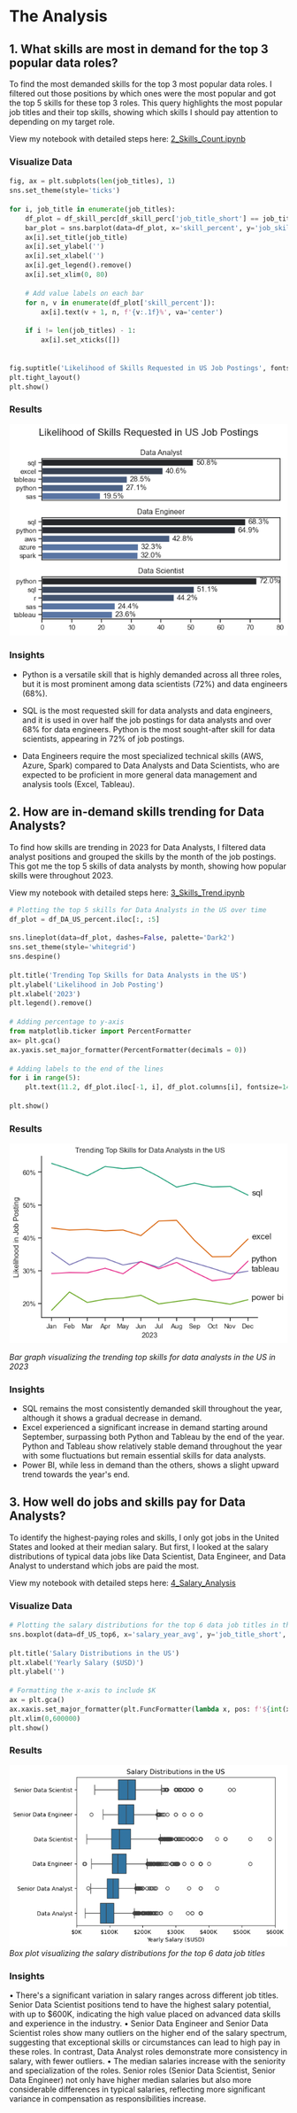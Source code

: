 # The Analysis

## 1. What skills are most in demand for the top 3 popular data roles?

To find the most demanded skills for the top 3 most popular data roles. I filtered out those positions by which ones were the most popular and got the top 5 skills for these top 3 roles. This query highlights the most popular job titles and their top skills, showing which skills I should pay attention to depending on my target role. 

View my notebook with detailed steps here: [2_Skills_Count.ipynb](DA_project/2_Skills_Count.ipynb)

### Visualize Data

```python
fig, ax = plt.subplots(len(job_titles), 1)
sns.set_theme(style='ticks')

for i, job_title in enumerate(job_titles):
    df_plot = df_skill_perc[df_skill_perc['job_title_short'] == job_title].head(5)
    bar_plot = sns.barplot(data=df_plot, x='skill_percent', y='job_skills', ax=ax[i], hue='skill_count', palette='dark:b_r')
    ax[i].set_title(job_title)
    ax[i].set_ylabel('')
    ax[i].set_xlabel('')
    ax[i].get_legend().remove()
    ax[i].set_xlim(0, 80)
    
    # Add value labels on each bar
    for n, v in enumerate(df_plot['skill_percent']):
        ax[i].text(v + 1, n, f'{v:.1f}%', va='center')
    
    if i != len(job_titles) - 1:
        ax[i].set_xticks([])


fig.suptitle('Likelihood of Skills Requested in US Job Postings', fontsize=16)
plt.tight_layout()
plt.show()

```

### Results

![Visualization for Top Skills](images/skills_percentage.png)

### Insights

- Python is a versatile skill that is highly demanded across all three roles, but it is most prominent among data scientists (72%) and data engineers (68%).

- SQL is the most requested skill for data analysts and data engineers, and it is used in over half the job postings for data analysts and over 68% for data engineers. Python is the most sought-after skill for data scientists, appearing in 72% of job postings.

- Data Engineers require the most specialized technical skills (AWS, Azure, Spark) compared to Data Analysts and Data Scientists, who are expected to be proficient in more general data management and analysis tools (Excel, Tableau).


## 2. How are in-demand skills trending for Data Analysts?

To find how skills are trending in 2023 for Data Analysts, I filtered data analyst positions and grouped the skills by the month of the job postings. This got me the top 5 skills of data analysts by month, showing how popular skills were throughout 2023.

View my notebook with detailed steps here: [3_Skills_Trend.ipynb](DA_project/3_Skills_Trend.ipynb)


```python
# Plotting the top 5 skills for Data Analysts in the US over time
df_plot = df_DA_US_percent.iloc[:, :5]

sns.lineplot(data=df_plot, dashes=False, palette='Dark2')
sns.set_theme(style='whitegrid') 
sns.despine()

plt.title('Trending Top Skills for Data Analysts in the US')
plt.ylabel('Likelihood in Job Posting')
plt.xlabel('2023')
plt.legend().remove()

# Adding percentage to y-axis
from matplotlib.ticker import PercentFormatter
ax= plt.gca()
ax.yaxis.set_major_formatter(PercentFormatter(decimals = 0))

# Adding labels to the end of the lines
for i in range(5):
    plt.text(11.2, df_plot.iloc[-1, i], df_plot.columns[i], fontsize=14)

plt.show()
```

### Results 
![Trending Top Skills for Data Analysts in the US](images/trending_top_skills.png)

*Bar graph visualizing the trending top skills for data analysts in the US in 2023*

### Insights

- SQL remains the most consistently demanded skill throughout the year, although it shows a gradual decrease in demand.
- Excel experienced a significant increase in demand starting around September, surpassing both Python and Tableau by the end of the year.
Python and Tableau show relatively stable demand throughout the year with some fluctuations but remain essential skills for data analysts. 
- Power BI, while less in demand than the others, shows a slight upward trend towards the year's end.

## 3. How well do jobs and skills pay for Data Analysts?

To identify the highest-paying roles and skills, I only got jobs in the United States and looked at their median salary. But first, I looked at the salary distributions of typical data jobs like Data Scientist, Data Engineer, and Data Analyst to understand which jobs are paid the most.

View my notebook with detailed steps here: [4_Salary_Analysis](4_Salary_Analysis.ipynb)
### Visualize Data 

```python
# Plotting the salary distributions for the top 6 data job titles in the US
sns.boxplot(data=df_US_top6, x='salary_year_avg', y='job_title_short', order=job_order)

plt.title('Salary Distributions in the US')
plt.xlabel('Yearly Salary ($USD)')
plt.ylabel('')

# Formatting the x-axis to include $K
ax = plt.gca()
ax.xaxis.set_major_formatter(plt.FuncFormatter(lambda x, pos: f'${int(x/1000)}K'))
plt.xlim(0,600000)
plt.show()
```
### Results
![Salary Distributions of Data Jobs in the US](images/salary_distribution.png)
*Box plot visualizing the salary distributions for the top 6 data job titles*

### Insights

•	There's a significant variation in salary ranges across different job titles. Senior Data Scientist positions tend to have the highest salary potential, with up to $600K, indicating the high value placed on advanced data skills and experience in the industry.
•	Senior Data Engineer and Senior Data Scientist roles show many outliers on the higher end of the salary spectrum, suggesting that exceptional skills or circumstances can lead to high pay in these roles. In contrast, Data Analyst roles demonstrate more consistency in salary, with fewer outliers.
•	The median salaries increase with the seniority and specialization of the roles. Senior roles (Senior Data Scientist, Senior Data Engineer) not only have higher median salaries but also more considerable differences in typical salaries, reflecting more significant variance in compensation as responsibilities increase.